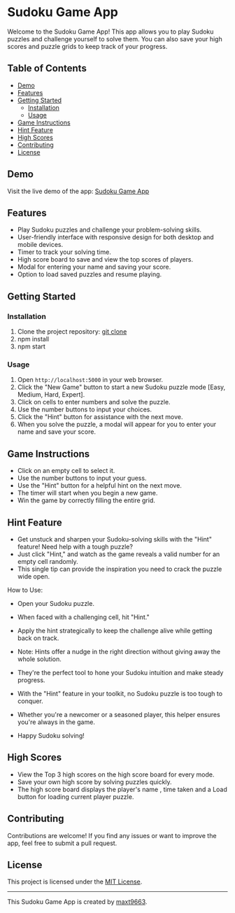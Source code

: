 # Sudoku Game App

Welcome to the Sudoku Game App! This app allows you to play Sudoku puzzles and challenge yourself to solve them. You can also save your high scores and puzzle grids to keep track of your progress.

## Table of Contents
- [Demo](#demo)
- [Features](#features)
- [Getting Started](#getting-started)
  - [Installation](#installation)
  - [Usage](#usage)
- [Game Instructions](#game-instructions)
- [Hint Feature](#hint-feature)
- [High Scores](#high-scores)
- [Contributing](#contributing)
- [License](#license)

## Demo
Visit the live demo of the app: [Sudoku Game App](https://sudoku9.glitch.me/)

## Features
- Play Sudoku puzzles and challenge your problem-solving skills.
- User-friendly interface with responsive design for both desktop and mobile devices.
- Timer to track your solving time.
- High score board to save and view the top scores of players.
- Modal for entering your name and saving your score.
- Option to load saved puzzles and resume playing.

## Getting Started

### Installation
1. Clone the project repository:
[git clone](https://github.com/Tmax9663/sudoku.git)
2. npm install
3. npm start
   
### Usage
1. Open `http://localhost:5000` in your web browser.
2. Click the "New Game" button to start a new Sudoku puzzle mode [Easy, Medium, Hard, Expert].
3. Click on cells to enter numbers and solve the puzzle.
4. Use the number buttons to input your choices.
5. Click the "Hint" button for assistance with the next move.
6. When you solve the puzzle, a modal will appear for you to enter your name and save your score.

## Game Instructions
- Click on an empty cell to select it.
- Use the number buttons to input your guess.
- Use the "Hint" button for a helpful hint on the next move.
- The timer will start when you begin a new game.
- Win the game by correctly filling the entire grid.

## Hint Feature
- Get unstuck and sharpen your Sudoku-solving skills with the "Hint" feature! Need help with a tough puzzle? 
- Just click "Hint," and watch as the game reveals a valid number for an empty cell randomly. 
- This single tip can provide the inspiration you need to crack the puzzle wide open.

How to Use: 
- Open your Sudoku puzzle. 
- When faced with a challenging cell, hit "Hint." 
- Apply the hint strategically to keep the challenge alive while getting back on track.

- Note: Hints offer a nudge in the right direction without giving away the whole solution. 
- They're the perfect tool to hone your Sudoku intuition and make steady progress.

- With the "Hint" feature in your toolkit, no Sudoku puzzle is too tough to conquer. 
- Whether you're a newcomer or a seasoned player, this helper ensures you're always in the game. 
- Happy Sudoku solving!

## High Scores
- View the Top 3 high scores on the high score board for every mode.
- Save your own high score by solving puzzles quickly.
- The high score board displays the player's name , time taken and a Load button for loading current player puzzle.

## Contributing
Contributions are welcome! If you find any issues or want to improve the app, feel free to submit a pull request.

## License
This project is licensed under the [MIT License](LICENSE.md).

---

This Sudoku Game App is created by [maxt9663](https://github.com/Tmax9663).
